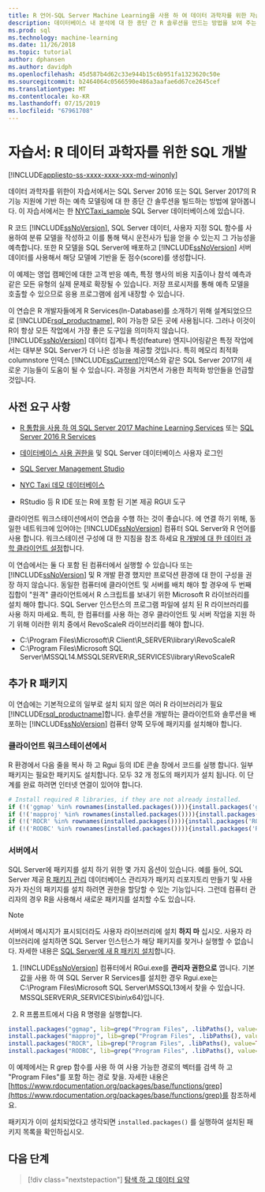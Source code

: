 ```yaml
---
title: R 언어-SQL Server Machine Learning을 사용 하 여 데이터 과학자를 위한 자습서
description: 데이터베이스 내 분석에 대 한 종단 간 R 솔루션을 만드는 방법을 보여 주는 자습서입니다.
ms.prod: sql
ms.technology: machine-learning
ms.date: 11/26/2018
ms.topic: tutorial
author: dphansen
ms.author: davidph
ms.openlocfilehash: 45d587b4d62c33e944b15c6b951fa1323620c50e
ms.sourcegitcommit: b2464064c0566590e486a3aafae6d67ce2645cef
ms.translationtype: MT
ms.contentlocale: ko-KR
ms.lasthandoff: 07/15/2019
ms.locfileid: "67961708"
---
```

# <a name="tutorial-sql-development-for-r-data-scientists"></a>자습서: R 데이터 과학자를 위한 SQL 개발
[!INCLUDE[appliesto-ss-xxxx-xxxx-xxx-md-winonly](../../includes/appliesto-ss-xxxx-xxxx-xxx-md-winonly.md)]

데이터 과학자를 위한이 자습서에서는 SQL Server 2016 또는 SQL Server 2017의 R 기능 지원에 기반 하는 예측 모델링에 대 한 종단 간 솔루션을 빌드하는 방법에 알아봅니다. 이 자습서에서는 한 [NYCTaxi_sample](demo-data-nyctaxi-in-sql.md) SQL Server 데이터베이스에 있습니다. 

R 코드 [!INCLUDE[ssNoVersion](../../includes/ssnoversion-md.md)], SQL Server 데이터, 사용자 지정 SQL 함수를 사용하여 분류 모델을 작성하고 이를 통해 택시 운전사가 팁을 얻을 수 있는지 그 가능성을 예측합니다. 또한 R 모델을 SQL Server에 배포하고 [!INCLUDE[ssNoVersion](../../includes/ssnoversion-md.md)] 서버 데이터를 사용해서 해당 모델에 기반을 둔 점수(score)를 생성합니다.

이 예제는 영업 캠페인에 대한 고객 반응 예측, 특정 행사의 비용 지출이나 참석 예측과 같은 모든 유형의 실제 문제로 확장될 수 있습니다. 저장 프로시저를 통해 예측 모델을 호출할 수 있으므로 응용 프로그램에 쉽게 내장할 수 있습니다.

이 연습은 R 개발자들에게 R Services(In-Database)를 소개하기 위해 설계되었으므로 [!INCLUDE[rsql_productname](../../includes/rsql-productname-md.md)], R이 가능한 모든 곳에 사용됩니다. 그러나 이것이 R이 항상 모든 작업에서 가장 좋은 도구임을 의미하지 않습니다. [!INCLUDE[ssNoVersion](../../includes/ssnoversion-md.md)]  데이터 집계나 특성(feature) 엔지니어링같은 특정 작업에서는 대부분 SQL Server가 더 나은 성능을 제공할 것입니다.  특히 메모리 최적화 columnstore 인덱스 [!INCLUDE[ssCurrent](../../includes/sscurrent-md.md)]인덱스와 같은 SQL Server 2017의 새로운 기능들이 도움이 될 수 있습니다. 과정을 거치면서 가용한 최적화 방안들을 언급할 것입니다.

## <a name="prerequisites"></a>사전 요구 사항

+ [R 통합을 사용 하 여 SQL Server 2017 Machine Learning Services](../install/sql-machine-learning-services-windows-install.md#verify-installation) 또는 [SQL Server 2016 R Services](../install/sql-r-services-windows-install.md)

+ [데이터베이스 사용 권한을](../security/user-permission.md) 및 SQL Server 데이터베이스 사용자 로그인

+ [SQL Server Management Studio](https://docs.microsoft.com/sql/ssms/download-sql-server-management-studio-ssms)

+ [NYC Taxi 데모 데이터베이스](demo-data-nyctaxi-in-sql.md)

+ RStudio 등 R IDE 또는 R에 포함 된 기본 제공 RGUI 도구

클라이언트 워크스테이션에서이 연습을 수행 하는 것이 좋습니다. 에 연결 하기 위해, 동일한 네트워크에 있어야는 [!INCLUDE[ssNoVersion](../../includes/ssnoversion-md.md)] 컴퓨터 SQL Server와 R 언어를 사용 합니다. 워크스테이션 구성에 대 한 지침을 참조 하세요 [R 개발에 대 한 데이터 과학 클라이언트 설정](../r/set-up-a-data-science-client.md)합니다.

이 연습에서는 둘 다 포함 된 컴퓨터에서 실행할 수 있습니다 또는 [!INCLUDE[ssNoVersion](../../includes/ssnoversion-md.md)] 및 R 개발 환경 했지만 프로덕션 환경에 대 한이 구성을 권장 하지 않습니다. 동일한 컴퓨터에 클라이언트 및 서버를 배치 해야 할 경우에 두 번째 집합이 "원격" 클라이언트에서 R 스크립트를 보내기 위한 Microsoft R 라이브러리를 설치 해야 합니다. SQL Server 인스턴스의 프로그램 파일에 설치 된 R 라이브러리를 사용 하지 마세요. 특히, 한 컴퓨터를 사용 하는 경우 클라이언트 및 서버 작업을 지원 하기 위해 이러한 위치 중에서 RevoScaleR 라이브러리를 해야 합니다.

+ C:\Program Files\Microsoft\R Client\R_SERVER\library\RevoScaleR 
+ C:\Program Files\Microsoft SQL Server\MSSQL14.MSSQLSERVER\R_SERVICES\library\RevoScaleR

<a name="add-packages"></a>

## <a name="additional-r-packages"></a>추가 R 패키지

이 연습에는 기본적으로의 일부로 설치 되지 않은 여러 R 라이브러리가 필요 [!INCLUDE[rsql_productname](../../includes/rsql-productname-md.md)]합니다. 솔루션을 개발하는 클라이언트와 솔루션을 배포하는 [!INCLUDE[ssNoVersion](../../includes/ssnoversion-md.md)] 컴퓨터 양쪽 모두에 패키지를 설치해야 합니다.

### <a name="on-a-client-workstation"></a>클라이언트 워크스테이션에서

R 환경에서 다음 줄을 복사 하 고 Rgui 등의 IDE 콘솔 창에서 코드를 실행 합니다. 일부 패키지는 필요한 패키지도 설치합니다. 모두 32 개 정도의 패키지가 설치 됩니다. 이 단계를 완료 하려면 인터넷 연결이 있어야 합니다.
    
  ```R
  # Install required R libraries, if they are not already installed.
  if (!('ggmap' %in% rownames(installed.packages()))){install.packages('ggmap')}
  if (!('mapproj' %in% rownames(installed.packages()))){install.packages('mapproj')}
  if (!('ROCR' %in% rownames(installed.packages()))){install.packages('ROCR')}
  if (!('RODBC' %in% rownames(installed.packages()))){install.packages('RODBC')}
  ```

### <a name="on-the-server"></a>서버에서

SQL Server에 패키지를 설치 하기 위한 몇 가지 옵션이 있습니다. 예를 들어, SQL Server 제공 [R 패키지 관리](../r/install-additional-r-packages-on-sql-server.md) 데이터베이스 관리자가 패키지 리포지토리 만들기 및 사용자가 자신의 패키지를 설치 하려면 권한을 할당할 수 있는 기능입니다. 그런데 컴퓨터 관리자의 경우 R을 사용해서 새로운 패키지를 설치할 수도 있습니다.

> [!NOTE]
> 서버에서 메시지가 표시되더라도 사용자 라이브러리에 설치 **하지 마** 십시오. 사용자 라이브러리에 설치하면 SQL Server 인스턴스가 해당 패키지를 찾거나 실행할 수 없습니다. 자세한 내용은 [SQL Server에 새 R 패키지 설치](../r/install-additional-r-packages-on-sql-server.md)합니다.

1. [!INCLUDE[ssNoVersion](../../includes/ssnoversion-md.md)] 컴퓨터에서 RGui.exe를 **관리자 권한으로** 엽니다.  기본값을 사용 하 여 SQL Server R Services를 설치한 경우 Rgui.exe는 C:\Program Files\Microsoft SQL Server\MSSQL13에서 찾을 수 있습니다. MSSQLSERVER\R_SERVICES\bin\x64)입니다.

2. R 프롬프트에서 다음 R 명령을 실행합니다.
  
  ```R
  install.packages("ggmap", lib=grep("Program Files", .libPaths(), value=TRUE)[1])
  install.packages("mapproj", lib=grep("Program Files", .libPaths(), value=TRUE)[1])
  install.packages("ROCR", lib=grep("Program Files", .libPaths(), value=TRUE)[1])
  install.packages("RODBC", lib=grep("Program Files", .libPaths(), value=TRUE)[1])
  ```
  이 예제에서는 R grep 함수를 사용 하 여 사용 가능한 경로의 벡터를 검색 하 고 "Program Files"를 포함 하는 경로 찾을. 자세한 내용은 [https://www.rdocumentation.org/packages/base/functions/grep](https://www.rdocumentation.org/packages/base/functions/grep)를 참조하세요.

  패키지가 이미 설치되었다고 생각되면 `installed.packages()` 를 실행하여 설치된 패키지 목록을 확인하십시오.

## <a name="next-steps"></a>다음 단계

> [!div class="nextstepaction"]
> [탐색 하 고 데이터 요약](walkthrough-view-and-summarize-data-using-r.md)
